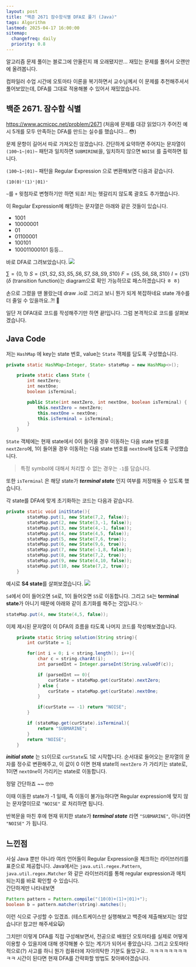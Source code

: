 ```yaml
---
layout: post
title: "백준 2671 잠수함식별 DFA로 풀기 (Java)"
tags: Algorithm
lastmod: 2025-04-17 16:00:00
sitemap:
  changefreq: daily
  priority: 0.8
---
```


알고리즘 문제 풀이는 블로그에 안올린지 꽤 오래됐지만... 재밌는 문제를 풀어서 오랜만에 올려봅니다.

컴파일러 수업 시간에 오토마타 이론을 복기하면서 교수님께서 이 문제를 추천해주셔서 풀어보았는데, DFA를 그대로 적용해볼 수 있어서 재밌었습니다.

## 백준 2671. 잠수함 식별

https://www.acmicpc.net/problem/2671
(처음에 문제를 대강 읽었다가 주어진 예시 5개를 모두 만족하는 DFA를 만드는 실수를 했습니다... 😳)

문제 문항이 길어서 따로 가져오진 않겠습니다. 간단하게 요약하면 주어지는 문자열이 `(100~1~|01)~` 패턴과 일치하면 `SUBMIRINE`을, 일치하지 않으면 `NOISE` 를 출력하면 됩니다.

`(100~1~|01)~` 패턴을 Regular Expression 으로 변환해보면 다음과 같습니다.

```
(10(0)⁺(1)⁺|01)⁺
```

`~`를 `+` 윗첨자로 변형하기만 하면 되죠! 저는 헷갈리지 않도록 괄호도 추가했습니다.

이 Regular Expression에 해당하는 문자열은 아래와 같은 것들이 있습니다.

- 1001
- 10000001
- 01
- 01100001
- 100101
- 100011000101
  등등...

바로 DFA로 그려보았습니다.
![](https://velog.velcdn.com/images/adorableco/post/525f7852-bfa7-4362-9eea-73759d5f7b91/image.png)

$\sum =\{0, 1\}$
$S = \{S1, S2, S3, S5, S6, S7, S8, S9, S10\}$
$F = \{S5, S6, S8, S10\}$
$I = \{S1\}$
($\delta$ (transition function)는 diagram으로 확인 가능하므로 패스하겠습니다 ㅎ ㅎ)

손으로 그렸을 땐 몰랐는데 draw .io로 그리고 보니 뭔가 되게 복잡하네요 state 개수를 더 줄일 수 있을까요..?! 🧐

일단 저 DFA대로 코드를 작성해주기만 하면 끝!입니다. 그럼 본격적으로 코드를 살펴보겠습니다.

## Java Code

저는 `HashMap` 에 key는 state 번호, value는 `State` 객체를 담도록 구성했습니다.

```java
private static HashMap<Integer, State> stateMap = new HashMap<>();

    private static class State {
        int nextZero;
        int nextOne;
        boolean isTerminal;

        public State(int nextZero, int nextOne, boolean isTerminal) {
            this.nextZero = nextZero;
            this.nextOne = nextOne;
            this.isTerminal = isTerminal;
        }
    }
```

`State` 객체에는 현재 state에서 0이 들어올 경우 이동하는 다음 state 번호를 `nextZero`에, 1이 들어올 경우 이동하는 다음 state 번호를 `nextOne`에 담도록 구성했습니다.

> 특정 symbol에 대해서 처리할 수 없는 경우는 `-1`를 담습니다.

또한 `isTerminal` 은 해당 state가 _**terminal state**_ 인지 여부를 저장해둘 수 있도록 했습니다.

각 state를 DFA에 맞게 초기화하는 코드는 다음과 같습니다.

```java
private static void initState(){
        stateMap.put(1, new State(7,2, false));
        stateMap.put(2, new State(3,-1, false));
        stateMap.put(3, new State(4,-1, false));
        stateMap.put(4, new State(4,5, false));
        stateMap.put(5, new State(7,6, true));
        stateMap.put(6, new State(9,6, true));
        stateMap.put(7, new State(-1,8, false));
        stateMap.put(8, new State(7,2, true));
        stateMap.put(9, new State(4,10, false));
        stateMap.put(10, new State(7,2, true));
    }
```

예시로 **S4 state**를 살펴보겠습니다.
![](https://velog.velcdn.com/images/adorableco/post/b1f1aa96-df71-42df-8b4a-3b8dd2aaf636/image.png)

`S4`에서 0이 들어오면 `S4`로, 1이 들어오면 `S5`로 이동합니다. 그리고 `S4`는 **terminal state**가 아니기 때문에 아래와 같이 초기화를 해주는 것입니다.✨

```java
stateMap.put(4, new State(4,5, false));
```

이제 제시된 문자열이 이 DFA의 흐름을 타도록 나머지 코드를 작성해보겠습니다.

```java
    private static String solution(String string){
        int curState = 1;

        for(int i = 0; i < string.length(); i++){
            char c = string.charAt(i);
            int parsedInt = Integer.parseInt(String.valueOf(c));

            if (parsedInt == 0){
                curState = stateMap.get(curState).nextZero;
            } else {
                curState = stateMap.get(curState).nextOne;
            }

            if(curState == -1) return "NOISE";
        }

        if (stateMap.get(curState).isTerminal){
            return "SUBMARINE";
        }
        return "NOISE";
    }
```

_**initial state**_ 는 `S1`이므로 `curState`도 1로 시작합니다.
순서대로 들어오는 문자열의 문자를 정수로 변환해주고, 이 값이 0 이면 현재 state의 `nextZero` 가 가리키는 state로, 1이면 `nextOne`이 가리키는 state로 이동합니다.

정말 간단하죠 ~~ 🤓🤓

이때 이동한 state가 -1 일때, 즉 이동이 불가능하다면 Regular expression에 맞지 않는 문자열이므로 `"NOISE"` 로 처리하면 됩니다.

반복문을 마친 후에 현재 위치한 state가 _**terminal state**_ 라면 `"SUBMARINE"`, 아니라면 `"NOISE"` 가 됩니다.

## 느낀점

사실 Java 뿐만 아니라 여러 언어들이 Regular Expression을 체크하는 라이브러리를 표준으로 제공합니다.
Java에서는 `java.util.regex.Pattern`, `java.util.regex.Matcher` 와 같은 라이브러리를 통해 regular expression과 매치되는지를 바로 확인할 수 있습니다.  
간단하게만 나타내보면

```java
Pattern pattern = Pattern.compile("(10(0)+(1)+|01)+");
boolean b = pattern.matcher(string).matches();
```

이런 식으로 구성할 수 있겠죠. (테스트케이스만 실행해보고 백준에 제출해보지는 않았습니다! 참고만 해주세요🙀)

그치만! 이렇게 DFA를 직접 구성해보면서, 전공으로 배웠던 오토마타를 실제로 어떻게 이용할 수 있을지에 대해 생각해볼 수 있는 계기가 되어서 좋았습니다.
그리고 오토마타적으로(?) 사고를 하니 뭔가 컴퓨터에 자아의탁한 기분도 들었구요.. ㅋㅋㅋㅋㅋㅋㅋㅋㅋㅋ 시간이 된다면 현재 DFA를 간략화할 방법도 찾아봐야겠습니다.
